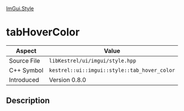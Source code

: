 [ImGui.Style](index)
# tabHoverColor
| Aspect | Value |
| --- | --- |
| Source File | `libKestrel/ui/imgui/style.hpp` |
| C++ Symbol | `kestrel::ui::imgui::style::tab_hover_color` |
| Introduced | Version 0.8.0 |
## Description

